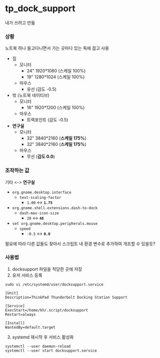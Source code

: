 # tp_dock_support

내가 쓰려고 만듦

### 상황

노트북 하나 들고다니면서 가는 곳마다 있는 독에 꼽고 사용

- 집
  - 모니터
    - 24" 1920*1080 (스케일 100%)
    - 19" 1280*1024 (스케일 100%)
  - 마우스
    - 유선 (감도 -0.5)
- 밖 (노트북 네이티브)
  - 모니터
    - 16" 1920*1200 (스케일 100%)
  - 마우스
    - 트랙포인트 (감도 -0.5)
- **연구실**
  - 모니터
    - 32" 3840*2160 (**스케일 175%**)
    - 32" 3840*2160 (**스케일 175%**)
  - 마우스
    - 무선 (**감도 0.0**)


### 조작하는 값
기타 <-> **연구실** 

- `org.gnome.desktop.interface`
  - `text-scaling-factor`
    - `1.00` <-> **`1.75`**
- `org.gnome.shell.extensions.dash-to-dock`
  - `dash-max-icon-size`
    - `20` <-> **`48`**
- `set org.gnome.desktop.peripherals.mouse`
  - `speed`
    - `-0.5` <-> **`0.0`**

필요에 따라 다른 값들도 찾아서 스크립트 내 환경 변수로 추가하여 개조할 수 있을듯?  

### 사용법
1. docksupport 파일을 적당한 곳에 저장
2. 유저 서비스 등록

```commandline
sudo vi /etc/systemd/user/docksupport.service
```

```text : docksupport.service
[Unit]
Description=ThinkPad Thunderbolt Docking Station Support

[Service]
ExecStart=/home/kh/.script/docksupport
Restart=always

[Install]
WantedBy=default.target

```
3. systemd 재시작 후 서비스 활성화
```commandline
systemctl --user daemon-reload
systemctl --user start docksupport.service
```